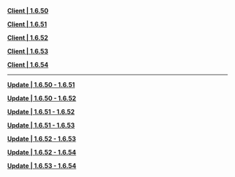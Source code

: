 **[Client | 1.6.50](https://autopatchhk.yuanshen.com/client_app/beta_pc/20210604_4a0f1365ef916b20/GenshinImpact_beta_1.6.50.zip)**

**[Client | 1.6.51](https://autopatchhk.yuanshen.com/client_app/beta_pc/20210611_fb0967f7bd041c4f/GenshinImapct_beta_1.6.51.zip)**

**[Client | 1.6.52](https://autopatchhk.yuanshen.com/client_app/beta_pc/20210618_0ec96accc83015cc/GenshinImpact_beta_1.6.52.zip)**

**[Client | 1.6.53](https://autopatchhk.yuanshen.com/client_app/beta_pc/20210628_aeb9d955ac099eeb/GenshinImapct_beta_1.6.53.zip)**

**[Client | 1.6.54](https://autopatchhk.yuanshen.com/client_app/beta_pc/20210702L_732e1309695233b0/GenshinImapct_beta_1.6.54.zip)**

------

**[Update | 1.6.50 - 1.6.51](https://autopatchhk.yuanshen.com/client_app/beta_update/hk4e_global/11/game_1.6.50_1.6.51_diff_AHUNT1XzEaqGt3Fs.zip)**

**[Update | 1.6.50 - 1.6.52](https://autopatchhk.yuanshen.com/client_app/beta_update/hk4e_global/11/game_1.6.50_1.6.52_diff_r9UwIVuiv4OedLRm.zip)**

**[Update | 1.6.51 - 1.6.52](https://autopatchhk.yuanshen.com/client_app/beta_update/hk4e_global/11/game_1.6.51_1.6.52_diff_7rKSQMdHXjzcY08E.zip)**

**[Update | 1.6.51 - 1.6.53](https://autopatchhk.yuanshen.com/client_app/beta_update/hk4e_global/11/game_1.6.51_1.6.53_diff_LMeCSlacZ8BX6ypE.zip)**

**[Update | 1.6.52 - 1.6.53](https://autopatchhk.yuanshen.com/client_app/beta_update/hk4e_global/11/game_1.6.52_1.6.53_diff_GJjgLCNUrToRAnMZ.zip)**

**[Update | 1.6.52 - 1.6.54](https://autopatchhk.yuanshen.com/client_app/beta_update/hk4e_global/11/game_1.6.52_1.6.54_diff_2dNQc0nIaMyCgEFX.zip)**

**[Update | 1.6.53 - 1.6.54](https://autopatchhk.yuanshen.com/client_app/beta_update/hk4e_global/11/game_1.6.53_1.6.54_diff_BMSFtQZvyXglp6rG.zip)**


